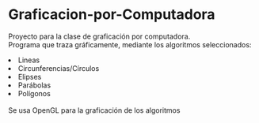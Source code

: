# Graficacion-por-Computadora
Proyecto para la clase de graficación por computadora. <br>
Programa que traza gráficamente, mediante los algoritmos seleccionados:
<li>Lineas
<li>Circunferencias/Círculos
<li>Elipses
<li>Parábolas
<li>Polígonos
<br><br>
Se usa OpenGL para la graficación de los algoritmos
